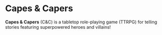 # Capes & Capers
**Capes & Capers** (C&C) is a tabletop role-playing game (TTRPG) for telling stories featuring superpowered heroes and villains!

